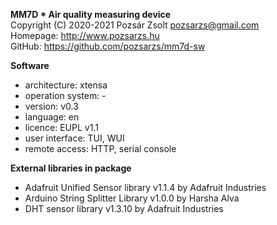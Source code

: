 **MM7D * Air quality measuring device**  
Copyright (C) 2020-2021 Pozsár Zsolt <pozsarzs@gmail.com>  
Homepage: <http://www.pozsarzs.hu>  
GitHub: <https://github.com/pozsarzs/mm7d-sw>

**Software**

 - architecture:       xtensa
 - operation system:   -
 - version:            v0.3
 - language:           en
 - licence:            EUPL v1.1
 - user interface:     TUI, WUI
 - remote access:      HTTP, serial console

**External libraries in package**

 - Adafruit Unified Sensor library v1.1.4 by Adafruit Industries
 - Arduino String Splitter Library v1.0.0 by Harsha Alva
 - DHT sensor library v1.3.10 by Adafruit Industries
